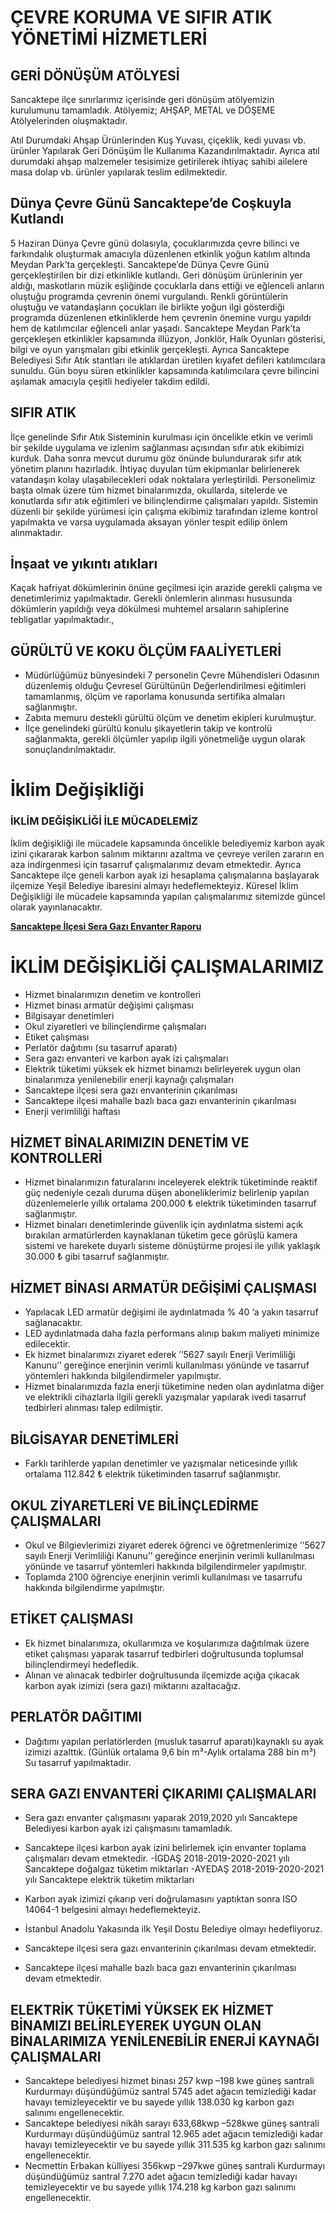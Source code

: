 # ÇEVRE KORUMA VE SIFIR ATIK YÖNETİMİ HİZMETLERİ

## GERİ DÖNÜŞÜM ATÖLYESİ

Sancaktepe ilçe sınırlarımız içerisinde geri dönüşüm atölyemizin kurulumunu tamamladık. Atölyemiz; AHŞAP, METAL ve DÖŞEME Atölyelerinden oluşmaktadır.

Atıl Durumdaki Ahşap Ürünlerinden Kuş Yuvası, çiçeklik, kedi yuvası vb. ürünler Yapılarak Geri Dönüşüm İle Kullanıma Kazandırılmaktadır. Ayrıca atıl durumdaki ahşap malzemeler tesisimize getirilerek ihtiyaç sahibi ailelere masa dolap vb. ürünler yapılarak teslim edilmektedir.

## Dünya Çevre Günü Sancaktepe’de Coşkuyla Kutlandı

5 Haziran Dünya Çevre günü dolasıyla, çocuklarımızda çevre bilinci ve farkındalık oluşturmak amacıyla düzenlenen etkinlik yoğun katılım altında Meydan Park’ta gerçekleşti. Sancaktepe’de Dünya Çevre Günü gerçekleştirilen bir dizi etkinlikle kutlandı. Geri dönüşüm ürünlerinin yer aldığı, maskotların müzik eşliğinde çocuklarla dans ettiği ve eğlenceli anların oluştuğu programda çevrenin önemi vurgulandı. Renkli görüntülerin oluştuğu ve vatandaşların çocukları ile birlikte yoğun ilgi gösterdiği programda düzenlenen etkinliklerde hem çevrenin önemine vurgu yapıldı hem de katılımcılar eğlenceli anlar yaşadı. Sancaktepe Meydan Park’ta gerçekleşen etkinlikler kapsamında illüzyon, Jonklör, Halk Oyunları gösterisi, bilgi ve oyun yarışmaları gibi etkinlik gerçekleşti. Ayrıca Sancaktepe Belediyesi Sıfır Atık stantları ile atıklardan üretilen kıyafet defileri katılımcılara sunuldu. Gün boyu süren etkinlikler kapsamında katılımcılara çevre bilincini aşılamak amacıyla çeşitli hediyeler takdim edildi.

## SIFIR ATIK

İlçe genelinde Sıfır Atık Sisteminin kurulması için öncelikle etkin ve verimli bir şekilde uygulama ve izlenim sağlanması açısından sıfır atık ekibimizi kurduk. Daha sonra mevcut durumu göz önünde bulundurarak sıfır atık yönetim planını hazırladık. İhtiyaç duyulan tüm ekipmanlar belirlenerek vatandaşın kolay ulaşabilecekleri odak noktalara yerleştirildi. Personelimiz başta olmak üzere tüm hizmet binalarımızda, okullarda, sitelerde ve konutlarda sıfır atık eğitimleri ve bilinçlendirme çalışmaları yapıldı. Sistemin düzenli bir şekilde yürümesi için çalışma ekibimiz tarafından izleme kontrol yapılmakta ve varsa uygulamada aksayan yönler tespit edilip önlem alınmaktadır.

## İnşaat ve yıkıntı atıkları

Kaçak hafriyat dökümlerinin önüne geçilmesi için arazide gerekli çalışma ve denetimlerimiz yapılmaktadır. Gerekli önlemlerin alınması hususunda dökümlerin yapıldığı veya dökülmesi muhtemel arsaların sahiplerine tebligatlar yapılmaktadır.,

## GÜRÜLTÜ VE KOKU ÖLÇÜM FAALİYETLERİ

-   Müdürlüğümüz bünyesindeki 7 personelin Çevre Mühendisleri Odasının düzenlemiş olduğu Çevresel Gürültünün Değerlendirilmesi eğitimleri tamamlanmış, ölçüm ve raporlama konusunda sertifika almaları sağlanmıştır.
-   Zabıta memuru destekli gürültü ölçüm ve denetim ekipleri kurulmuştur.
-   İlçe genelindeki gürültü konulu şikayetlerin takip ve kontrolü sağlanmakta, gerekli ölçümler yapılıp ilgili yönetmeliğe uygun olarak sonuçlandırılmaktadır.

# İklim Değişikliği

### İKLİM DEĞİŞİKLİĞİ İLE MÜCADELEMİZ

İklim değişikliği ile mücadele kapsamında öncelikle belediyemiz karbon ayak izini çıkararak karbon salınım miktarını azaltma ve çevreye verilen zararın en aza indirgenmesi için tasarruf çalışmalarımız devam etmektedir. Ayrıca Sancaktepe ilçe geneli karbon ayak izi hesaplama çalışmalarına başlayarak ilçemize Yeşil Belediye ibaresini almayı hedeflemekteyiz. Küresel İklim Değişikliği ile mücadele kapsamında yapılan çalışmalarımız sitemizde güncel olarak yayınlanacaktır.

**[Sancaktepe İlçesi Sera Gazı Envanter Raporu](https://cevre.sancaktepe.bel.tr/Sancaktepe%20Sera%20Gaz%C4%B1%20Envanter%20Raporu-yeni.pdf)**

# İKLİM DEĞİŞİKLİĞİ ÇALIŞMALARIMIZ

-   Hizmet binalarımızın denetim ve kontrolleri
-   Hizmet binası armatür değişimi çalışması
-   Bilgisayar denetimleri
-   Okul ziyaretleri ve bilinçlendirme çalışmaları
-   Etiket çalışması
-   Perlatör dağıtımı (su tasarruf aparatı)
-   Sera gazı envanteri ve karbon ayak izi çalışmaları
-   Elektrik tüketimi yüksek ek hizmet binamızı belirleyerek uygun olan binalarımıza yenilenebilir enerji kaynağı çalışmaları
-   Sancaktepe ilçesi sera gazı envanterinin çıkarılması
-   Sancaktepe ilçesi mahalle bazlı baca gazı envanterinin çıkarılması
-   Enerji verimliliği haftası

## HİZMET BİNALARIMIZIN DENETİM VE KONTROLLERİ

-   Hizmet binalarımızın faturalarını inceleyerek elektrik tüketiminde reaktif güç nedeniyle cezalı duruma düşen aboneliklerimiz belirlenip yapılan düzenlemelerle yıllık ortalama 200.000 ₺ elektrik tüketiminden tasarruf sağlanmıştır.
-   Hizmet binaları denetimlerinde güvenlik için aydınlatma sistemi açık bırakılan armatürlerden kaynaklanan tüketim gece görüşlü kamera sistemi ve harekete duyarlı sisteme dönüştürme projesi ile yıllık yaklaşık 30.000 ₺ gibi tasarruf sağlanmıştır.

## HİZMET BİNASI ARMATÜR DEĞİŞİMİ ÇALIŞMASI

-   Yapılacak LED armatür değişimi ile aydınlatmada % 40 ‘a yakın tasarruf sağlanacaktır.
-   LED aydınlatmada daha fazla performans alınıp bakım maliyeti minimize edilecektir.
-   Ek hizmet binalarımızı ziyaret ederek ’’5627 sayılı Enerji Verimliliği Kanunu’’ gereğince enerjinin verimli kullanılması yönünde ve tasarruf yöntemleri hakkında bilgilendirmeler yapılmıştır.
-   Hizmet binalarımızda fazla enerji tüketimine neden olan aydınlatma diğer ve elektrikli cihazlarla ilgili gerekli yazışmalar yapılarak ivedi tasarruf tedbirleri alınması talep edilmiştir.

## BİLGİSAYAR DENETİMLERİ

-   Farklı tarihlerde yapılan denetimler ve yazışmalar neticesinde yıllık ortalama 112.842 ₺ elektrik tüketiminden tasarruf sağlanmıştır.

## OKUL ZİYARETLERİ VE BİLİNÇLEDİRME ÇALIŞMALARI

-   Okul ve Bilgievlerimizi ziyaret ederek öğrenci ve öğretmenlerimize ’’5627 sayılı Enerji Verimliliği Kanunu’’ gereğince enerjinin verimli kullanılması yönünde ve tasarruf yöntemleri hakkında bilgilendirmeler yapılmıştır.
-   Toplamda 2100 öğrenciye enerjinin verimli kullanılması ve tasarrufu hakkında bilgilendirme yapılmıştır.

## ETİKET ÇALIŞMASI

-   Ek hizmet binalarımıza, okullarımıza ve koşularımıza dağıtılmak üzere etiket çalışması yaparak tasarruf tedbirleri doğrultusunda toplumsal bilinçlendirmeyi hedefledik.
-   Alınan ve alınacak tedbirler doğrultusunda ilçemizde açığa çıkacak karbon ayak izimizi (sera gazı) miktarını azaltacağız.

## PERLATÖR DAĞITIMI

-   Dağıtımı yapılan perlatörlerden (musluk tasarruf aparatı)kaynaklı su ayak izimizi azalttık. (Günlük ortalama 9,6 bin m³-Aylık ortalama 288 bin m³) Su tasarruf yapılmaktadır.

## SERA GAZI ENVANTERİ ÇIKARIMI ÇALIŞMALARI

-   Sera gazı envanter çalışmasını yaparak 2019,2020 yılı Sancaktepe Belediyesi karbon ayak izi çalışmasını tamamladık.
-   Sancaktepe ilçesi karbon ayak izini belirlemek için envanter toplama çalışmaları devam etmektedir.
    \-İGDAŞ 2018-2019-2020-2021 yılı Sancaktepe doğalgaz tüketim miktarları
    \-AYEDAŞ 2018-2019-2020-2021 yılı Sancaktepe elektrik tüketim miktarları

-   Karbon ayak izimizi çıkarıp veri doğrulamasını yaptıktan sonra ISO 14064-1 belgesini almayı hedeflemekteyiz.
-   İstanbul Anadolu Yakasında ilk Yeşil Dostu Belediye olmayı hedefliyoruz.
-   Sancaktepe ilçesi sera gazı envanterinin çıkarılması devam etmektedir.
-   Sancaktepe ilçesi mahalle bazlı baca gazı envanterinin çıkarılması devam etmektedir.

## ELEKTRİK TÜKETİMİ YÜKSEK EK HİZMET BİNAMIZI BELİRLEYEREK UYGUN OLAN BİNALARIMIZA YENİLENEBİLİR ENERJİ KAYNAĞI ÇALIŞMALARI

-   Sancaktepe belediyesi hizmet binası 257 kwp –198 kwe güneş santrali
    Kurdurmayı düşündüğümüz santral 5745 adet ağacın temizlediği kadar havayı temizleyecektir ve bu sayede yıllık 138.030 kg karbon gazı salınımı engellenecektir.
-   Sancaktepe belediyesi nikâh sarayı 633,68kwp –528kwe güneş santrali
    Kurdurmayı düşündüğümüz santral 12.965 adet ağacın temizlediği kadar havayı temizleyecektir ve bu sayede yıllık 311.535 kg karbon gazı salınımı engellenecektir.
-   Necmettin Erbakan külliyesi 356kwp –297kwe güneş santrali
    Kurdurmayı düşündüğümüz santral 7.270 adet ağacın temizlediği kadar havayı temizleyecektir ve bu sayede yıllık 174.218 kg karbon gazı salınımı engellenecektir.